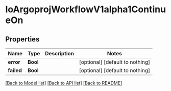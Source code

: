 # IoArgoprojWorkflowV1alpha1ContinueOn


## Properties
Name | Type | Description | Notes
------------ | ------------- | ------------- | -------------
**error** | **Bool** |  | [optional] [default to nothing]
**failed** | **Bool** |  | [optional] [default to nothing]


[[Back to Model list]](../README.md#models) [[Back to API list]](../README.md#api-endpoints) [[Back to README]](../README.md)


